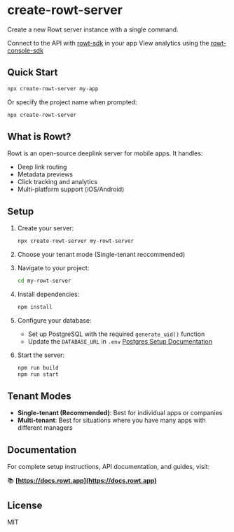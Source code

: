 # create-rowt-server

Create a new Rowt server instance with a single command.

Connect to the API with [rowt-sdk](https://npmjs.com/rowt-sdk) in your app
View analytics using the [rowt-console-sdk](https:/npmjs.com/rowt-console-sdk)

## Quick Start

```bash
npx create-rowt-server my-app
```

Or specify the project name when prompted:

```bash
npx create-rowt-server
```

## What is Rowt?

Rowt is an open-source deeplink server for mobile apps. It handles:

- Deep link routing
- Metadata previews
- Click tracking and analytics
- Multi-platform support (iOS/Android)

## Setup

1. Create your server:

   ```bash
   npx create-rowt-server my-rowt-server
   ```

2. Choose your tenant mode (Single-tenant reccommended)

3. Navigate to your project:

   ```bash
   cd my-rowt-server
   ```

4. Install dependencies:

   ```bash
   npm install
   ```

5. Configure your database:

   - Set up PostgreSQL with the required `generate_uid()` function
   - Update the `DATABASE_URL` in `.env`
     [Postgres Setup Documentation](https://docs.rowt.app/#/self-host/?id=configure-your-database)

6. Start the server:
   ```bash
   npm run build
   npm run start
   ```

## Tenant Modes

- **Single-tenant (Recommended)**: Best for individual apps or companies
- **Multi-tenant**: Best for situations where you have many apps with different managers

## Documentation

For complete setup instructions, API documentation, and guides, visit:

📚 **[https://docs.rowt.app](https://docs.rowt.app)**

## License

MIT
